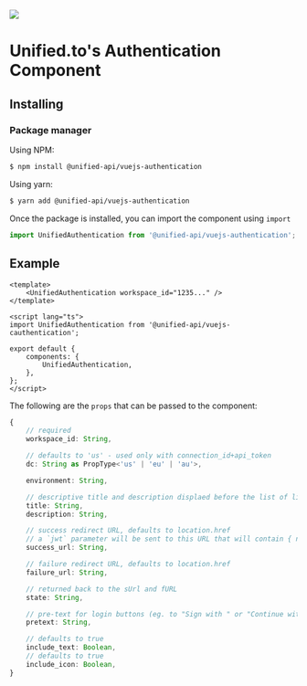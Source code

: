 <h1>
    <a href="https://unified.to"><img src="https://unified.to/images/Unified_Logo_Black_White_Text.svg" /></a>
</h1>

# Unified.to's Authentication Component

## Installing

### Package manager

Using NPM:

```bash
$ npm install @unified-api/vuejs-authentication
```

Using yarn:

```bash
$ yarn add @unified-api/vuejs-authentication
```

Once the package is installed, you can import the component using `import`

```ts
import UnifiedAuthentication from '@unified-api/vuejs-authentication';
```

## Example

```vue
<template>
    <UnifiedAuthentication workspace_id="1235..." />
</template>

<script lang="ts">
import UnifiedAuthentication from '@unified-api/vuejs-cauthentication';

export default {
    components: {
        UnifiedAuthentication,
    },
};
</script>
```

The following are the `props` that can be passed to the component:

```ts
{
    // required
    workspace_id: String,

    // defaults to 'us' - used only with connection_id+api_token
    dc: String as PropType<'us' | 'eu' | 'au'>,

    environment: String,

    // descriptive title and description displaed before the list of links
    title: String,
    description: String,

    // success redirect URL, defaults to location.href
    // a `jwt` parameter will be sent to this URL that will contain { name, emails } which will be base64-encoded and signed by your workspace secret
    success_url: String,

    // failure redirect URL, defaults to location.href
    failure_url: String,

    // returned back to the sUrl and fURL
    state: String,

    // pre-text for login buttons (eg. to "Sign with " or "Continue with " )
    pretext: String,

    // defaults to true
    include_text: Boolean,
    // defaults to true
    include_icon: Boolean,
}
```
